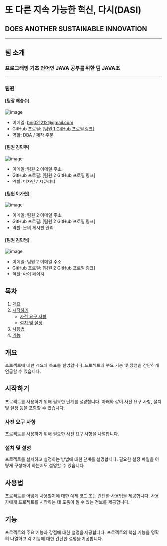 # 또 다른 지속 가능한 혁신, 다시(DASI) 
## DOES ANOTHER SUSTAINABLE INNOVATION
- - -

## 팀 소개

### 프로그래밍 기초 언어인 JAVA 공부를 위한 팀 JAVA조 

- - -

### 팀원

#### [팀장 배승수]
![image](https://github.com/JavaJo-SemiProject/DASi-Project/assets/132265893/5eea4b67-6152-457b-9920-07b66dde5168)
- 이메일: bnj021212@gmail.com
- GitHub 프로필: [[팀원 1 GitHub 프로필 링크]](https://github.com/costudying)
- 역할: DBA / 제작 주문

#### [팀원 김민주]
![image](https://github.com/JavaJo-SemiProject/DASi-Project/assets/132265893/33229f3c-c8fa-4673-b6af-2c338eddd3cc)
- 이메일: 팀원 2 이메일 주소
- GitHub 프로필: [팀원 2 GitHub 프로필 링크]
- 역할: 디자인 / 시큐리티

#### [팀원 이가현]
![image](https://github.com/JavaJo-SemiProject/DASi-Project/assets/132265893/700ff629-b655-43b9-966f-ad2fa5b9edd3)
- 이메일: 팀원 2 이메일 주소
- GitHub 프로필: [팀원 2 GitHub 프로필 링크]
- 역할: 문의 게시판 관리
  
#### [팀원 김민범]
![image](https://github.com/JavaJo-SemiProject/DASi-Project/assets/132265893/99724581-142e-4dda-a50d-1157fcb16622)
- 이메일: 팀원 2 이메일 주소
- GitHub 프로필: [팀원 2 GitHub 프로필 링크]
- 역할: 마이 페이지

## 목차

1. [개요](#개요)
2. [시작하기](#시작하기)
   - [사전 요구 사항](#사전-요구-사항)
   - [설치 및 설정](#설치-및-설정)
3. [사용법](#사용법)
4. [기능](#기능)

## 개요

프로젝트에 대한 개요와 목표를 설명합니다. 프로젝트의 주요 기능 및 장점을 간단하게 언급할 수 있습니다.

## 시작하기

프로젝트를 사용하기 위해 필요한 단계를 설명합니다. 아래와 같이 사전 요구 사항, 설치 및 설정 등을 포함할 수 있습니다.

### 사전 요구 사항

프로젝트를 사용하기 위해 필요한 사전 요구 사항을 나열합니다.

### 설치 및 설정

프로젝트를 설치하고 설정하는 방법에 대한 단계를 설명합니다. 필요한 설정 파일을 어떻게 구성해야 하는지도 설명할 수 있습니다.

## 사용법

프로젝트를 어떻게 사용할지에 대한 예제 코드 또는 간단한 사용법을 제공합니다. 사용자에게 프로젝트를 시작하는 데 도움이 될 수 있는 정보를 제공합니다.

## 기능

프로젝트의 주요 기능과 강점에 대한 설명을 제공합니다. 프로젝트의 핵심 기능을 명확히 나열하고 각 기능에 대한 간단한 설명을 제공합니다.

